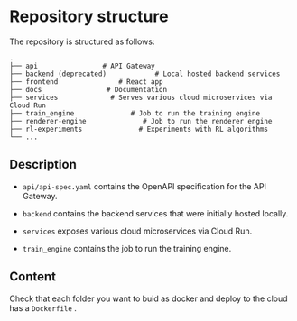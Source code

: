 # Repository structure

The repository is structured as follows:

```
.
├── api                # API Gateway
├── backend (deprecated)            # Local hosted backend services
├── frontend               # React app
├── docs                # Documentation
├── services             # Serves various cloud microservices via Cloud Run
├── train_engine              # Job to run the training engine
├── renderer-engine              # Job to run the renderer engine
├── rl-experiments              # Experiments with RL algorithms
└── ...
```

## Description

- `api/api-spec.yaml` contains the OpenAPI specification for the API Gateway.

- `backend` contains the backend services that were initially hosted locally.

- `services` exposes various cloud microservices via Cloud Run.

- `train_engine` contains the job to run the training engine.

## Content

Check that each folder you want to buid as docker and deploy to the cloud has a `Dockerfile` .
